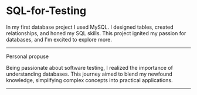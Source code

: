 # SQL-for-Testing


In my first database project I used MySQL. I designed tables, created relationships, and honed my SQL skills. This project ignited my passion for databases, and I'm excited to explore more.

______________________________________________________________________________________________________________________________________________________________________


Personal propuse

Being passionate about software testing, I realized the importance of understanding databases. This journey aimed to blend my newfound knowledge, simplifying complex concepts into practical applications.
______________________________________________________________________________________________________________________________________________________________________
